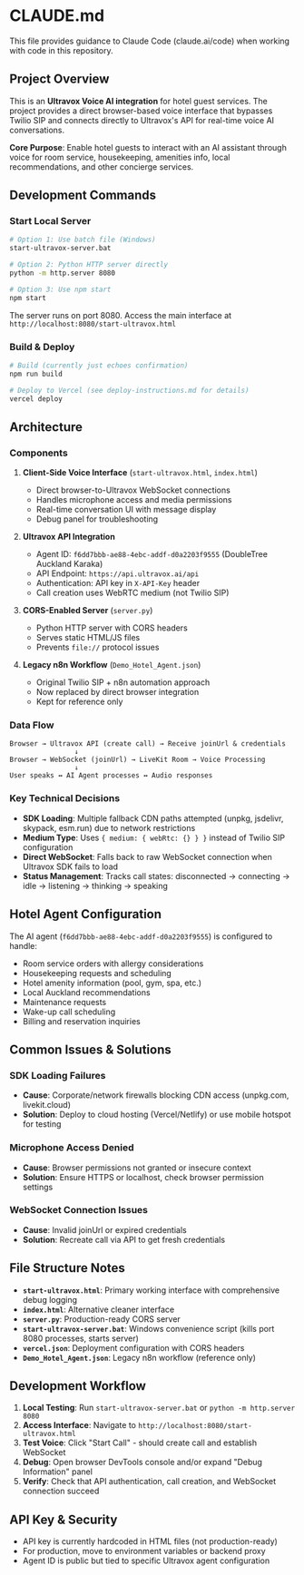# CLAUDE.md

This file provides guidance to Claude Code (claude.ai/code) when working with code in this repository.

## Project Overview

This is an **Ultravox Voice AI integration** for hotel guest services. The project provides a direct browser-based voice interface that bypasses Twilio SIP and connects directly to Ultravox's API for real-time voice AI conversations.

**Core Purpose**: Enable hotel guests to interact with an AI assistant through voice for room service, housekeeping, amenities info, local recommendations, and other concierge services.

## Development Commands

### Start Local Server
```bash
# Option 1: Use batch file (Windows)
start-ultravox-server.bat

# Option 2: Python HTTP server directly
python -m http.server 8080

# Option 3: Use npm start
npm start
```

The server runs on port 8080. Access the main interface at `http://localhost:8080/start-ultravox.html`

### Build & Deploy
```bash
# Build (currently just echoes confirmation)
npm run build

# Deploy to Vercel (see deploy-instructions.md for details)
vercel deploy
```

## Architecture

### Components

1. **Client-Side Voice Interface** (`start-ultravox.html`, `index.html`)
   - Direct browser-to-Ultravox WebSocket connections
   - Handles microphone access and media permissions
   - Real-time conversation UI with message display
   - Debug panel for troubleshooting

2. **Ultravox API Integration**
   - Agent ID: `f6dd7bbb-ae88-4ebc-addf-d0a2203f9555` (DoubleTree Auckland Karaka)
   - API Endpoint: `https://api.ultravox.ai/api`
   - Authentication: API key in `X-API-Key` header
   - Call creation uses WebRTC medium (not Twilio SIP)

3. **CORS-Enabled Server** (`server.py`)
   - Python HTTP server with CORS headers
   - Serves static HTML/JS files
   - Prevents `file://` protocol issues

4. **Legacy n8n Workflow** (`Demo_Hotel_Agent.json`)
   - Original Twilio SIP + n8n automation approach
   - Now replaced by direct browser integration
   - Kept for reference only

### Data Flow

```
Browser → Ultravox API (create call) → Receive joinUrl & credentials
                ↓
Browser → WebSocket (joinUrl) → LiveKit Room → Voice Processing
                ↓
User speaks ↔ AI Agent processes ↔ Audio responses
```

### Key Technical Decisions

- **SDK Loading**: Multiple fallback CDN paths attempted (unpkg, jsdelivr, skypack, esm.run) due to network restrictions
- **Medium Type**: Uses `{ medium: { webRtc: {} } }` instead of Twilio SIP configuration
- **Direct WebSocket**: Falls back to raw WebSocket connection when Ultravox SDK fails to load
- **Status Management**: Tracks call states: disconnected → connecting → idle → listening → thinking → speaking

## Hotel Agent Configuration

The AI agent (`f6dd7bbb-ae88-4ebc-addf-d0a2203f9555`) is configured to handle:
- Room service orders with allergy considerations
- Housekeeping requests and scheduling
- Hotel amenity information (pool, gym, spa, etc.)
- Local Auckland recommendations
- Maintenance requests
- Wake-up call scheduling
- Billing and reservation inquiries

## Common Issues & Solutions

### SDK Loading Failures
- **Cause**: Corporate/network firewalls blocking CDN access (unpkg.com, livekit.cloud)
- **Solution**: Deploy to cloud hosting (Vercel/Netlify) or use mobile hotspot for testing

### Microphone Access Denied
- **Cause**: Browser permissions not granted or insecure context
- **Solution**: Ensure HTTPS or localhost, check browser permission settings

### WebSocket Connection Issues
- **Cause**: Invalid joinUrl or expired credentials
- **Solution**: Recreate call via API to get fresh credentials

## File Structure Notes

- **`start-ultravox.html`**: Primary working interface with comprehensive debug logging
- **`index.html`**: Alternative cleaner interface
- **`server.py`**: Production-ready CORS server
- **`start-ultravox-server.bat`**: Windows convenience script (kills port 8080 processes, starts server)
- **`vercel.json`**: Deployment configuration with CORS headers
- **`Demo_Hotel_Agent.json`**: Legacy n8n workflow (reference only)

## Development Workflow

1. **Local Testing**: Run `start-ultravox-server.bat` or `python -m http.server 8080`
2. **Access Interface**: Navigate to `http://localhost:8080/start-ultravox.html`
3. **Test Voice**: Click "Start Call" - should create call and establish WebSocket
4. **Debug**: Open browser DevTools console and/or expand "Debug Information" panel
5. **Verify**: Check that API authentication, call creation, and WebSocket connection succeed

## API Key & Security

- API key is currently hardcoded in HTML files (not production-ready)
- For production, move to environment variables or backend proxy
- Agent ID is public but tied to specific Ultravox agent configuration
